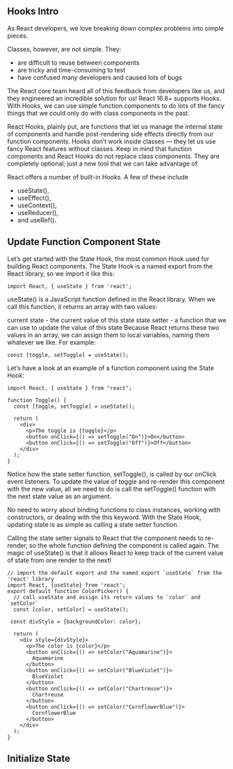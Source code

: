 ## Hooks Intro

As React developers, we love breaking down complex problems into simple pieces.

Classes, however, are not simple. They:

- are difficult to reuse between components
- are tricky and time-consuming to test
- have confused many developers and caused lots of bugs

The React core team heard all of this feedback from developers like us, and they engineered an incredible solution for us! React 16.8+ supports Hooks. With Hooks, we can use simple function components to do lots of the fancy things that we could only do with class components in the past.

React Hooks, plainly put, are functions that let us manage the internal state of components and handle post-rendering side effects directly from our function components. Hooks don’t work inside classes — they let us use fancy React features without classes. Keep in mind that function components and React Hooks do not replace class components. They are completely optional; just a new tool that we can take advantage of.

React offers a number of built-in Hooks. A few of these include 
- useState(), 
- useEffect(), 
- useContext(), 
- useReducer(), 
- and useRef().

## Update Function Component State

Let’s get started with the State Hook, the most common Hook used for building React components. The State Hook is a named export from the React library, so we import it like this:

```
import React, { useState } from 'react';
```
useState() is a JavaScript function defined in the React library. When we call this function, it returns an array with two values:

current state - the current value of this state
state setter - a function that we can use to update the value of this state
Because React returns these two values in an array, we can assign them to local variables, naming them whatever we like. For example:

```
const [toggle, setToggle] = useState();
```
Let’s have a look at an example of a function component using the State Hook:

```
import React, { useState } from "react";
 
function Toggle() {
  const [toggle, setToggle] = useState();
 
  return (
    <div>
      <p>The toggle is {toggle}</p>
      <button onClick={() => setToggle("On")}>On</button>
      <button onClick={() => setToggle("Off")}>Off</button>
    </div>
  );
}
```

Notice how the state setter function, setToggle(), is called by our onClick event listeners. To update the value of toggle and re-render this component with the new value, all we need to do is call the setToggle() function with the next state value as an argument.

No need to worry about binding functions to class instances, working with constructors, or dealing with the this keyword. With the State Hook, updating state is as simple as calling a state setter function.

Calling the state setter signals to React that the component needs to re-render, so the whole function defining the component is called again. The magic of useState() is that it allows React to keep track of the current value of state from one render to the next!

```
// import the default export and the named export `useState` from the 'react' library
import React, {useState} from 'react';
export default function ColorPicker() {
  // call useState and assign its return values to `color` and `setColor`
  const [color, setColor] = useState();

 const divStyle = {backgroundColor: color};

  return (
    <div style={divStyle}>
      <p>The color is {color}</p>
      <button onClick={() => setColor("Aquamarine")}>
        Aquamarine
      </button>
      <button onClick={() => setColor("BlueViolet")}>
        BlueViolet
      </button>
      <button onClick={() => setColor("Chartreuse")}>
        Chartreuse
      </button>
      <button onClick={() => setColor("CornflowerBlue")}>
        CornflowerBlue
      </button>
    </div>
  );
}
```

## Initialize State

